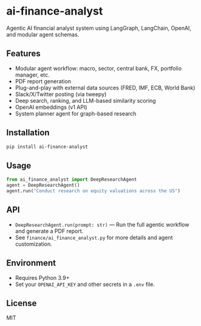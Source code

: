# ai-finance-analyst

Agentic AI financial analyst system using LangGraph, LangChain, OpenAI, and modular agent schemas.

## Features
- Modular agent workflow: macro, sector, central bank, FX, portfolio manager, etc.
- PDF report generation
- Plug-and-play with external data sources (FRED, IMF, ECB, World Bank)
- Slack/X/Twitter posting (via tweepy)
- Deep search, ranking, and LLM-based similarity scoring
- OpenAI embeddings (v1 API)
- System planner agent for graph-based research

## Installation
```bash
pip install ai-finance-analyst
```

## Usage
```python
from ai_finance_analyst import DeepResearchAgent
agent = DeepResearchAgent()
agent.run("Conduct research on equity valuations across the US")
```

## API
- `DeepResearchAgent.run(prompt: str)` — Run the full agentic workflow and generate a PDF report.
- See `finance/ai_finance_analyst.py` for more details and agent customization.

## Environment
- Requires Python 3.9+
- Set your `OPENAI_API_KEY` and other secrets in a `.env` file.

## License
MIT
